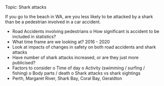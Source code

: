 Topic:  Shark attacks

If you go to the beach in WA, are you less likely to be attacked by a shark than be a pedestrian involved in a car accident.

-	Road Accidents involving pedestrians
o	How significant is accident to be included in statistics?
-	What time frame are we looking at? 2016 - 2020
-	Look at impacts of changes in safety on both road accidents and shark attacks
-	Have number of shark attacks increased, or are they just more publicised?
-	Factors to consider
o	Time of day
o	Activity (swimming / surfing / fishing)
o	Body parts / death
o	Shark attacks vs shark sightings
-	Perth, Margaret River, Shark Bay, Coral Bay, Geraldton